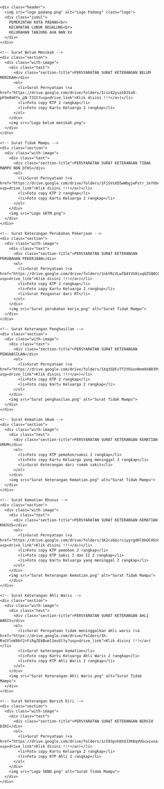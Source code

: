 













<!DOCTYPE html>
<html lang="id">
<head>
  <meta charset="UTF-8">
  <title>Persyaratan Surat Keterangan</title>
  <style>
    body {
      font-family: 'Times New Roman', serif;
      margin: 0;
      padding: 0;
      background: url('logo padang.png') center center no-repeat;
      background-size: auto;
    }

    .container {
      max-width: 900px;
      margin: 40px auto;
      background-color: rgba(255, 255, 255, 0.92);
      padding: 30px;
      box-shadow: 0 0 10px rgba(0, 0, 0, 0.2);
    }

    .header {
      display: flex;
      align-items: flex-start;
      margin-bottom: 30px;
    }

    .logo {
      width: 90px;
      margin-right: 20px;
    }

    .judul {
      font-weight: bold;
      font-size: 22px;
      line-height: 1.4;
    }

    .section {
      margin-top: 40px;
    }

    .section-title {
      font-weight: bold;
      font-size: 18px;
      margin-bottom: 10px;
    }

    ol {
      padding-left: 20px;
      font-size: 16px;
    }

    a {
      color: blue;
      font-weight: bold;
      text-decoration: underline;
    }

    .with-image {
      display: flex;
      flex-wrap: wrap;
      gap: 20px;
      align-items: flex-start;
    }

    .with-image .text {
      flex: 1;
      min-width: 250px;
    }

    .with-image img {
      width: 100%;
      max-width: 250px;
      padding-right: 75px;
    }
  </style>
</head>
<body>

  <div class="container">

    <div class="header">
      <img src="logo padang.png" alt="Logo Padang" class="logo">
      <div class="judul">
        PEMERINTAH KOTA PADANG<br>
        KECAMATAN LUBUK BEGALUNG<br>
        KELURAHAN TANJUNG AUA NAN XX
      </div>
    </div>

    <!-- Surat Belum Menikah -->
    <div class="section">
      <div class="with-image">
        <div class="text">
          <div class="section-title">PERSYARATAN SURAT KETERANGAN BELUM MENIKAH</div>
          <ol>
            <li>Surat Pernyataan (<a href="https://drive.google.com/drive/folders/1csz42yvatDJSv0-pFOe0oKYx_pN-T31S?usp=drive_link">Klik disini !!!</a>)</li>
            <li>Foto copy KTP 2 rangkap</li>
            <li>Foto copy Kartu Keluarga 2 rangkap</li>
          </ol>
        </div>
        <img src="Logo belum menikah.png">
      </div>
    </div>

    <!-- Surat Tidak Mampu -->
    <div class="section">
      <div class="with-image">
        <div class="text">
          <div class="section-title">PERSYARATAN SURAT KETERANGAN TIDAK MAMPU NON DTKS</div>
          <ol>
            <li>Surat Pernyataan (<a href="https://drive.google.com/drive/folders/1FjSVsXD5wWbgjwPstr_3xYVbc_P6JCdt?usp=drive_link">Klik disini !!!</a>)</li>
            <li>Foto copy KTP 2 rangkap</li>
            <li>Foto copy Kartu Keluarga 2 rangkap</li>
          </ol>
        </div>
        <img src="Logo SKTM.png">
      </div>
    </div>

    <!-- Surat Keterangan Perubahan Pekerjaan -->
    <div class="section">
      <div class="with-image">
        <div class="text">
          <div class="section-title">PERSYARATAN SURAT KETERANGAN PERUBAHAN PEKERJAAN</div>
          <ol>
            <li>Surat Pernyataan (<a href="https://drive.google.com/drive/folders/1nkYRcVLwfQ4tVS0ixqUZSQ0C0u9cgLwq?usp=drive_link">Klik disini !!!</a>)</li>
            <li>Foto copy KTP 2 rangkap</li>
            <li>Foto copy Kartu Keluarga 2 rangkap</li>
            <li>Surat Pengantar dari RT</li>
          </ol>
        </div>
        <img src="Surat perubahan kerja.png" alt="Surat Tidak Mampu">
      </div>
    </div>

    <!-- Surat Keterangan Penghasilan -->
    <div class="section">
      <div class="with-image">
        <div class="text">
          <div class="section-title">PERSYARATAN SURAT KETERANGAN PENGHASILAN</div>
          <ol>
            <li>Surat Pernyataan (<a href="https://drive.google.com/drive/folders/1Xq3SDFvTf2YO1onNnmXVAR3Puc62RE8N?usp=drive_link">Klik disini !!!</a>)</li>
            <li>Foto copy KTP 2 rangkap</li>
            <li>Foto copy Kartu Keluarga 2 rangkap</li>
          </ol>
        </div>
        <img src="Surat penghasilan.png" alt="Surat Tidak Mampu">
      </div>
    </div>

    <!-- Surat Kematian Umum -->
    <div class="section">
      <div class="with-image">
        <div class="text">
          <div class="section-title">PERSYARATAN SURAT KETERANGAN KEMATIAN UMUM</div>
          <ol>
            <li>Foto copy KTP pemohon/saksi 2 rangkap</li>
            <li>Foto copy Kartu Keluarga yang meninggal 2 rangkap</li>
            <li>Surat Keterangan dari rumah sakit</li>
          </ol>
        </div>
        <img src="Surat Keterangan Kematian.png" alt="Surat Tidak Mampu">
      </div>
    </div>

    <!-- Surat Kematian Khusus -->
    <div class="section">
      <div class="with-image">
        <div class="text">
          <div class="section-title">PERSYARATAN SURAT KETERANGAN KEMATIAN KHUSUS</div>
          <ol>
            <li>Surat Pernyataan (<a href="https://drive.google.com/drive/folders/1K2cvbGcrs1yyrgdHl0kOCHSn95nNPkBA?usp=drive_link">Klik disini !!!</a>)</li>
            <li>Foto copy KTP pemohon 2 rangkap</li>
            <li>Foto copy KTP Saksi I dan II 2 rangkap</li>
            <li>Foto copy Kartu Keluarga yang meninggal 2 rangkap</li>
          </ol>
        </div>
        <img src="Surat Keterangan Kematian.png" alt="Surat Tidak Mampu">
        </div>
    </div>

    <!-- Surat Keterangan Ahli Waris -->
    <div class="section">
      <div class="with-image">
        <div class="text">
          <div class="section-title">PERSYARATAN SURAT KETERANGAN AHLI WARIS</div>
          <ol>
            <li>Surat Pernyataan tidak meninggalkan ahli waris (<a href="https://drive.google.com/drive/folders/1h-RxGYlnK0kF2rFiRgZEkBuml2euSlYy?usp=drive_link">Klik disini !!!</a>)</li>
            <li>Surat keterangan kematian</li>
            <li>Foto copy Kartu Keluarga Ahli Waris 2 rangkap</li>
            <li>Foto copy KTP Ahli Waris 2 rangkap</li>
          </ol>
        </div>
        <img src="Surat Keterangan Ahli Waris.png" alt="Surat Tidak Mampu">
      </div>
    </div>

    <!-- Surat Keterangan Bersih Diri -->
    <div class="section">
      <div class="with-image">
        <div class="text">
          <div class="section-title">PERSYARATAN SURAT KETERANGAN BERSIH DIRI</div>
          <ol>
            <li>Surat Pernyataan (<a href="https://drive.google.com/drive/folders/1cS93pxhbhU33K8qVUGcwzvoainfHSm6_?usp=drive_link">Klik disini !!!</a>)</li>
            <li>Foto copy Kartu Keluarga 2 rangkap</li>
            <li>Foto copy KTP Ahli 2 rangkap</li>
          </ol>
        </div>
        <img src="Logo SKBD.png" alt="Surat Tidak Mampu">
      </div>
    </div>

  </div>

</body>
</html>
